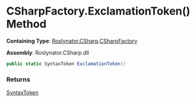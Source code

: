 # CSharpFactory\.ExclamationToken\(\) Method

**Containing Type**: [Roslynator.CSharp](../../README.md)\.[CSharpFactory](../README.md)

**Assembly**: Roslynator\.CSharp\.dll

```csharp
public static SyntaxToken ExclamationToken()
```

### Returns

[SyntaxToken](https://docs.microsoft.com/en-us/dotnet/api/microsoft.codeanalysis.syntaxtoken)

